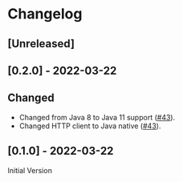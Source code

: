 # Changelog

## [Unreleased]

## [0.2.0] - 2022-03-22

## Changed

- Changed from Java 8 to Java 11 support ([#43]).
- Changed HTTP client to Java native ([#43]).

[#43]: https://github.com/stackabletech/druid-opa-authorizer/pull/43

## [0.1.0] - 2022-03-22

Initial Version

